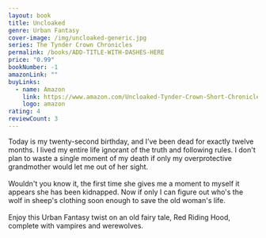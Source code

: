 ```yaml
---
layout: book
title: Uncloaked
genre: Urban Fantasy
cover-image: /img/uncloaked-generic.jpg
series: The Tynder Crown Chronicles
permalink: /books/ADD-TITLE-WITH-DASHES-HERE
price: "0.99"
bookNumber: -1
amazonLink: ""
buyLinks:
  - name: Amazon
    link: https://www.amazon.com/Uncloaked-Tynder-Crown-Short-Chronicles-ebook/dp/B07BWNPCK7/ref=sr_1_6?dchild=1&keywords=uncloaked&qid=1593298389&s=digital-text&sr=1-6
    logo: amazon
rating: 4
reviewCount: 3
---
```

Today is my twenty-second birthday, and I’ve been dead for exactly twelve months. I lived my entire life ignorant of the truth and following rules. I don't plan to waste a single moment of my death if only my overprotective grandmother would let me out of her sight.\
\
Wouldn't you know it, the first time she gives me a moment to myself it appears she has been kidnapped. Now if only I can figure out who's the wolf in sheep's clothing soon enough to save the old woman's life.\
\
Enjoy this Urban Fantasy twist on an old fairy tale, Red Riding Hood, complete with vampires and werewolves.